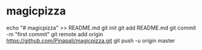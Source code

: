 # magicpizza
echo "# magicpizza" >> README.md
git init
git add README.md
git commit -m "first commit"
git remote add origin https://github.com/Pinapali/magicpizza.git
git push -u origin master
